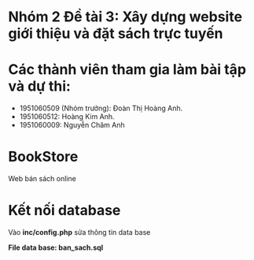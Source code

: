 # Nhóm 2 Đề tài 3: Xây dựng website giới thiệu và đặt sách trực tuyến
# Các thành viên tham gia làm bài tập và dự thi: 
- 1951060509 (Nhóm trưởng): Đoàn Thị Hoàng Anh.
- 1951060512: Hoàng Kim Anh.
- 1951060009: Nguyễn Châm Anh

# BookStore
Web bán sách online
# Kết nối database
Vào **inc/config.php**
sửa thông tin data base

**File data base: ban_sach.sql**





